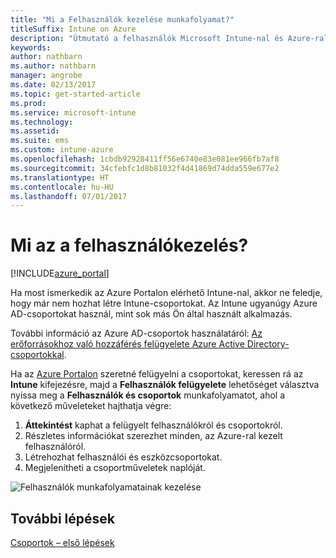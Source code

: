 ```yaml
---
title: "Mi a Felhasználók kezelése munkafolyamat?"
titleSuffix: Intune on Azure
description: "Útmutató a felhasználók Microsoft Intune-nal és Azure-ral való megjelenítéséhez és kezeléséhez.”"
keywords: 
author: nathbarn
ms.author: nathbarn
manager: angrobe
ms.date: 02/13/2017
ms.topic: get-started-article
ms.prod: 
ms.service: microsoft-intune
ms.technology: 
ms.assetid: 
ms.suite: ems
ms.custom: intune-azure
ms.openlocfilehash: 1cbdb92928411ff56e6740e83e081ee966fb7af8
ms.sourcegitcommit: 34cfebfc1d8b81032f4d41869d74dda559e677e2
ms.translationtype: HT
ms.contentlocale: hu-HU
ms.lasthandoff: 07/01/2017
---
```

# <a name="what-is-user-management"></a>Mi az a felhasználókezelés?


[!INCLUDE[azure_portal](./includes/azure_portal.md)]

Ha most ismerkedik az Azure Portalon elérhető Intune-nal, akkor ne feledje, hogy már nem hozhat létre Intune-csoportokat. Az Intune ugyanúgy Azure AD-csoportokat használ, mint sok más Ön által használt alkalmazás.

További információ az Azure AD-csoportok használatáról: [Az erőforrásokhoz való hozzáférés felügyelete Azure Active Directory-csoportokkal](https://docs.microsoft.com/azure/active-directory/active-directory-manage-groups).

Ha az [Azure Portalon](https://portal.azure.com) szeretné felügyelni a csoportokat, keressen rá az **Intune** kifejezésre, majd a **Felhasználók felügyelete** lehetőséget választva nyissa meg a **Felhasználók és csoportok** munkafolyamatot, ahol a következő műveleteket hajthatja végre:

1. **Áttekintést** kaphat a felügyelt felhasználókról és csoportokról.
2. Részletes információkat szerezhet minden, az Azure-ral kezelt felhasználóról.
3. Létrehozhat felhasználói és eszközcsoportokat.
4. Megjelenítheti a csoportműveletek naplóját.

![Felhasználók munkafolyamatainak kezelése](./media/manage-users.png)


## <a name="next-step"></a>További lépések

[Csoportok – első lépések](groups-get-started.md)
